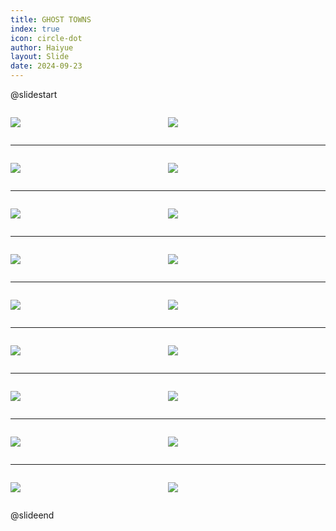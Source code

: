 ```yaml
---
title: GHOST TOWNS
index: true
icon: circle-dot
author: Haiyue
layout: Slide
date: 2024-09-23
---
```

 
@slidestart

<div style="display:flex">
<div style="flex:1">

![](/reading/english/Level-L/GHOST%20TOWNS/001.webp)
</div>
<div style="flex:1">

![](/reading/english/Level-L/GHOST%20TOWNS/002.webp)
</div>
</div>

---

<div style="display:flex">
<div style="flex:1">

![](/reading/english/Level-L/GHOST%20TOWNS/003.webp)
</div>
<div style="flex:1">

![](/reading/english/Level-L/GHOST%20TOWNS/004.webp)
</div>
</div>

---

<div style="display:flex">
<div style="flex:1">

![](/reading/english/Level-L/GHOST%20TOWNS/005.webp)
</div>
<div style="flex:1">

![](/reading/english/Level-L/GHOST%20TOWNS/006.webp)
</div>
</div>

---

<div style="display:flex">
<div style="flex:1">

![](/reading/english/Level-L/GHOST%20TOWNS/007.webp)
</div>
<div style="flex:1">

![](/reading/english/Level-L/GHOST%20TOWNS/008.webp)
</div>
</div>

---

<div style="display:flex">
<div style="flex:1">

![](/reading/english/Level-L/GHOST%20TOWNS/009.webp)
</div>
<div style="flex:1">

![](/reading/english/Level-L/GHOST%20TOWNS/010.webp)
</div>
</div>

---

<div style="display:flex">
<div style="flex:1">

![](/reading/english/Level-L/GHOST%20TOWNS/011.webp)
</div>
<div style="flex:1">

![](/reading/english/Level-L/GHOST%20TOWNS/012.webp)
</div>
</div>

---

<div style="display:flex">
<div style="flex:1">

![](/reading/english/Level-L/GHOST%20TOWNS/013.webp)
</div>
<div style="flex:1">

![](/reading/english/Level-L/GHOST%20TOWNS/014.webp)
</div>
</div>

---

<div style="display:flex">
<div style="flex:1">

![](/reading/english/Level-L/GHOST%20TOWNS/015.webp)
</div>
<div style="flex:1">

![](/reading/english/Level-L/GHOST%20TOWNS/016.webp)
</div>
</div>

---

<div style="display:flex">
<div style="flex:1">

![](/reading/english/Level-L/GHOST%20TOWNS/017.webp)
</div>
<div style="flex:1">

![](/reading/english/Level-L/GHOST%20TOWNS/018.webp)
</div>
</div>

@slideend